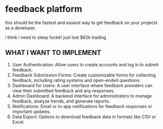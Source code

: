 # feedback platform

this should be the fastest and easiest way to get feedback on your projects as a developer.

i think i need to sleep fuckk! just lost $62k trading


## WHAT I WANT TO IMPLEMENT

1. User Authentication: Allow users to create accounts and log in to submit feedback.
2. Feedback Submission Forms: Create customizable forms for collecting feedback, including rating systems and open-ended questions.
3. Dashboard for Users: A user interface where feedback providers can view their submitted feedback and any responses.
4. Admin Dashboard: A backend interface for administrators to manage feedback, analyze trends, and generate reports.
5. Notifications: Email or in-app notifications for feedback responses or important updates.
5. Data Export: Options to download feedback data in formats like CSV or Excel.